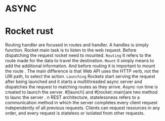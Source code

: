 # ASYNC 
# Rocket rust 
Routing handler are focused in routes and handler.
A handles is simply function.
Rocket main task is to listen to the web request.
Before dispatching the request rocket need to mounted.
`Routing` It refers to the route made for the data to travel the destination.
`Mount` it simply means to add the additional information. 
And before routing it is important to mount the route .
The main difference is that Web API uses the HTTP verb, not the URI path, to select the action. 
`Launching` Rockets start serving the request after being launched and it starts a multithreaded async server and dispatches the request to matching routes as they arrive.
Async run time is created to launch the server. #[launch] and #[rocket::main]are two  method to launc the server .
n REST architecture, statelessness refers to a communication method in which the server completes every client request independently of all previous requests. Clients can request resources in any order, and every request is stateless or isolated from other requests. 

